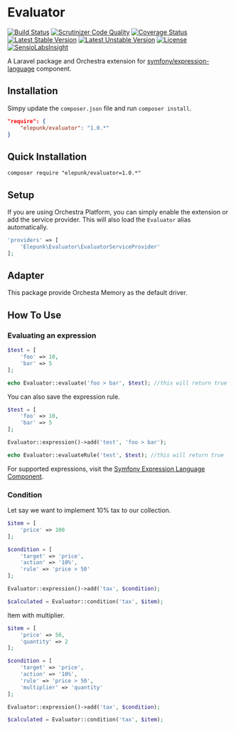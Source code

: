 Evaluator
==============

[![Build Status](https://travis-ci.org/elepunk/evaluator.svg?branch=master)](https://travis-ci.org/elepunk/evaluator)
[![Scrutinizer Code Quality](https://scrutinizer-ci.com/g/elepunk/evaluator/badges/quality-score.png?b=master)](https://scrutinizer-ci.com/g/elepunk/evaluator/?branch=master)
[![Coverage Status](https://coveralls.io/repos/elepunk/evaluator/badge.svg?branch=master)](https://coveralls.io/r/elepunk/evaluator?branch=master)
[![Latest Stable Version](https://poser.pugx.org/elepunk/evaluator/v/stable.svg)](https://packagist.org/packages/elepunk/evaluator)
[![Latest Unstable Version](https://poser.pugx.org/elepunk/evaluator/v/unstable.svg)](https://packagist.org/packages/elepunk/evaluator)
[![License](https://poser.pugx.org/elepunk/evaluator/license.svg)](https://packagist.org/packages/elepunk/evaluator)
[![SensioLabsInsight](https://insight.sensiolabs.com/projects/6dda2ef1-b8fb-403f-a9c3-f01d1623aa6c/mini.png)](https://insight.sensiolabs.com/projects/6dda2ef1-b8fb-403f-a9c3-f01d1623aa6c)

A Laravel package and Orchestra extension for [symfony/expression-language](http://symfony.com/doc/current/components/expression_language/index.html) component.

## Installation

Simpy update the ```composer.json``` file and run ```composer install```.

```json
"require": {
	"elepunk/evaluator": "1.0.*"
}
```

## Quick Installation

```composer require "elepunk/evaluator=1.0.*"```

## Setup

If you are using Orchestra Platform, you can simply enable the extension or add the service provider. This will also load the ```Evaluator``` alias automatically.

```php
'providers' => [
	'Elepunk\Evaluator\EvaluatorServiceProvider'
];
```

## Adapter

This package provide Orchesta Memory as the default driver.

## How To Use

### Evaluating an expression

```php
$test = [
    'foo' => 10,
    'bar' => 5
];

echo Evaluator::evaluate('foo > bar', $test); //this will return true
```

You can also save the expression rule.

```php
$test = [
    'foo' => 10,
    'bar' => 5
];

Evaluator::expression()->add('test', 'foo > bar');

echo Evaluator::evaluateRule('test', $test); //this will return true
```

For supported expressions, visit the [Symfony Expression Language Component](http://symfony.com/doc/current/components/expression_language/index.html).

### Condition

Let say we want to implement 10% tax to our collection.

```php
$item = [
    'price' => 100
];

$condition = [
    'target' => 'price',
    'action' => '10%',
    'rule' => 'price > 50'
];

Evaluator::expression()->add('tax', $condition);

$calculated = Evaluator::condition('tax', $item);
```

Item with multiplier.

```php
$item = [
	'price' => 50,
	'quantity' => 2
];

$condition = [
    'target' => 'price',
    'action' => '10%',
    'rule' => 'price > 50',
    'multiplier' => 'quantity'
];

Evaluator::expression()->add('tax', $condition);

$calculated = Evaluator::condition('tax', $item);
```
